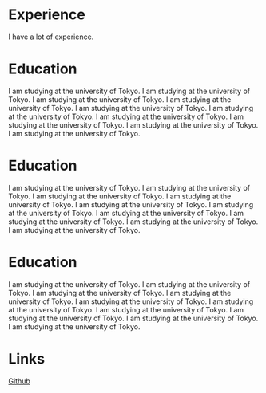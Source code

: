 # Experience
I have a lot of experience.
# Education
I am studying at the university of Tokyo.
I am studying at the university of Tokyo.
I am studying at the university of Tokyo.
I am studying at the university of Tokyo.
I am studying at the university of Tokyo.
I am studying at the university of Tokyo.
I am studying at the university of Tokyo.
I am studying at the university of Tokyo.
I am studying at the university of Tokyo.
I am studying at the university of Tokyo.

# Education
I am studying at the university of Tokyo.
I am studying at the university of Tokyo.
I am studying at the university of Tokyo.
I am studying at the university of Tokyo.
I am studying at the university of Tokyo.
I am studying at the university of Tokyo.
I am studying at the university of Tokyo.
I am studying at the university of Tokyo.
I am studying at the university of Tokyo.
I am studying at the university of Tokyo.

# Education
I am studying at the university of Tokyo.
I am studying at the university of Tokyo.
I am studying at the university of Tokyo.
I am studying at the university of Tokyo.
I am studying at the university of Tokyo.
I am studying at the university of Tokyo.
I am studying at the university of Tokyo.
I am studying at the university of Tokyo.
I am studying at the university of Tokyo.
I am studying at the university of Tokyo.

# Links
[Github](https://github.com)